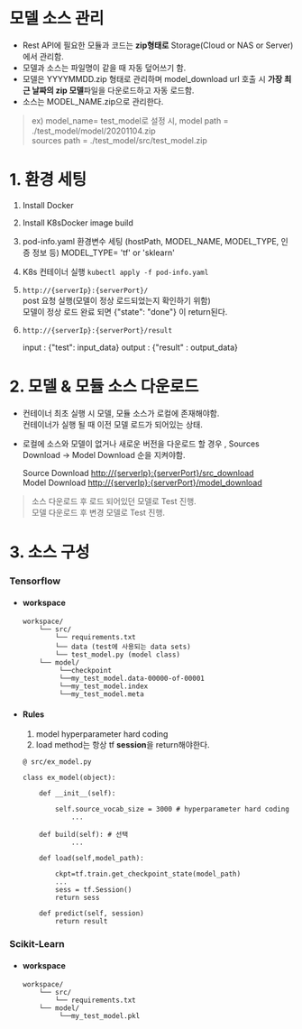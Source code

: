 #  모델 소스 관리



- Rest API에 필요한 모듈과 코드는 **zip형태로** Storage(Cloud or NAS or Server)에서 관리함.  
- 모델과 소스는 파일명이 같을 때 자동 덮어쓰기 함.
- 모델은 YYYYMMDD.zip 형태로 관리하며 model_download url 호출 시 **가장 최근 날짜의 zip 모델**파일을 다운로드하고 자동 로드함.
-  소스는 MODEL_NAME.zip으로 관리한다.

> ex)
> model_name= test_model로 설정 시,
 model path = ./test_model/model/20201104.zip  
 sources path = ./test_model/src/test_model.zip



#  1. 환경 세팅

 1. Install Docker
 2. Install K8sDocker image build 
 3. pod-info.yaml 환경변수 세팅 (hostPath, MODEL_NAME, MODEL_TYPE, 인증 정보 등)
	 MODEL_TYPE= 'tf' or 'sklearn'
 4. K8s 컨테이너 실행
	 `kubectl apply -f pod-info.yaml`

 5. `http://{serverIp}:{serverPort}/` <br>
 	post 요청 실행(모델이 정상 로드되었는지 확인하기 위함) <br>
	모델이 정상 로드 완료 되면 {"state": "done"} 이 return된다.

 6. `http://{serverIp}:{serverPort}/result` <br>

	input : {"test": input_data}
	output : {"result" : output_data}
 

# 2. 모델 & 모듈 소스 다운로드

-  컨테이너 최초 실행 시 모델, 모듈 소스가 로컬에 존재해야함. <br>
	 컨테이너가 실행 될 때 이전 모델 로드가 되어있는 상태.
- 로컬에 소스와 모델이 없거나 새로운 버전을 다운로드 할 경우 , Sources Download -> Model Download 순을 지켜야함.

	 Source Download  [http://{serverIp}:{serverPort}/src_download](http://%7bserverIp%7d:%7bserverPort%7d/src_download)  
 Model  Download [http://{serverIp}:{serverPort}/model_download](http://%7bserverIp%7d:%7bserverPort%7d/model_download)  
  


> 소스 다운로드 후 로드 되어있던 모델로 Test 진행.  
모델 다운로드 후 변경 모델로 Test 진행.  


# 3. 소스 구성 

### Tensorflow
- ####  workspace
	```
	workspace/
		└── src/
			└── requirements.txt 
		    └── data (test에 사용되는 data sets)
		    └── test_model.py (model class)
		└── model/
			 └──checkpoint
			 └──my_test_model.data-00000-of-00001
			 └──my_test_model.index
			 └──my_test_model.meta
	```

 - #### Rules
	
	 1. model hyperparameter hard coding
	 2. load method는  항상 tf **session**을 return해야한다.
	 

	```
	@ src/ex_model.py

	class ex_model(object):

		def __init__(self):
		
			self.source_vocab_size = 3000 # hyperparameter hard coding
				...
				
		def build(self): # 선택
				...
				
		def load(self,model_path):

			ckpt=tf.train.get_checkpoint_state(model_path)
			...
			sess = tf.Session()
			return sess
			
		def predict(self, session)
			return result
	```



 ### Scikit-Learn
- ####  workspace
	```
	workspace/
		└── src/
			└── requirements.txt
		└── model/
			 └──my_test_model.pkl

	```